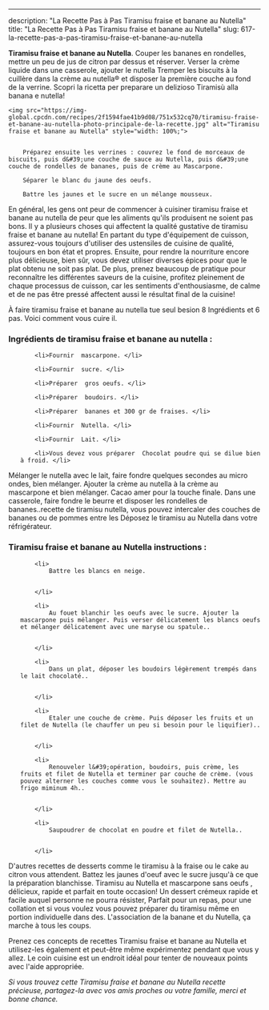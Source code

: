 ---
description: "La Recette Pas à Pas Tiramisu fraise et banane au Nutella"
title: "La Recette Pas à Pas Tiramisu fraise et banane au Nutella"
slug: 617-la-recette-pas-a-pas-tiramisu-fraise-et-banane-au-nutella

<p>
	<strong>Tiramisu fraise et banane au Nutella</strong>. 
	Couper les bananes en rondelles, mettre un peu de jus de citron par dessus et réserver. Verser la crème liquide dans une casserole, ajouter le nutella Tremper les biscuits à la cuillère dans la crème au nutella® et disposer la première couche au fond de la verrine. Scopri la ricetta per preparare un delizioso Tiramisù alla banana e nutella!
</p>
<p>
	
	<img src="https://img-global.cpcdn.com/recipes/2f1594fae41b9d08/751x532cq70/tiramisu-fraise-et-banane-au-nutella-photo-principale-de-la-recette.jpg" alt="Tiramisu fraise et banane au Nutella" style="width: 100%;">
	
	
		Préparez ensuite les verrines : couvrez le fond de morceaux de biscuits, puis d&#39;une couche de sauce au Nutella, puis d&#39;une couche de rondelles de bananes, puis de crème au Mascarpone.
	
		Séparer le blanc du jaune des oeufs.
	
		Battre les jaunes et le sucre en un mélange mousseux.
	
</p>

En général, les gens ont peur de commencer à cuisiner tiramisu fraise et banane au nutella de peur que les aliments qu'ils produisent ne soient pas bons. Il y a plusieurs choses qui affectent la qualité gustative de tiramisu fraise et banane au nutella! En partant du type d'équipement de cuisson, assurez-vous toujours d'utiliser des ustensiles de cuisine de qualité, toujours en bon état et propres. Ensuite, pour rendre la nourriture encore plus délicieuse, bien sûr, vous devez utiliser diverses épices pour que le plat obtenu ne soit pas plat. De plus, prenez beaucoup de pratique pour reconnaître les différentes saveurs de la cuisine, profitez pleinement de chaque processus de cuisson, car les sentiments d'enthousiasme, de calme et de ne pas être pressé affectent aussi le résultat final de la cuisine!

<!--inarticleads1-->

À faire tiramisu fraise et banane au nutella tue seul besion 8 Ingrédients et 6 pas. Voici comment vous cuire il.

<h3>Ingrédients de tiramisu fraise et banane au nutella :</h3>

<ol>
	
		<li>Fournir  mascarpone. </li>
	
		<li>Fournir  sucre. </li>
	
		<li>Préparer  gros oeufs. </li>
	
		<li>Préparer  boudoirs. </li>
	
		<li>Préparer  bananes et 300 gr de fraises. </li>
	
		<li>Fournir  Nutella. </li>
	
		<li>Fournir  Lait. </li>
	
		<li>Vous devez vous préparer  Chocolat poudre qui se dilue bien à froid. </li>
	
</ol>

Mélanger le nutella avec le lait, faire fondre quelques secondes au micro ondes, bien mélanger. Ajouter la crème au nutella à la crème au mascarpone et bien mélanger. Cacao amer pour la touche finale. Dans une casserole, faire fondre le beurre et disposer les rondelles de bananes..recette de tiramisu nutella, vous pouvez intercaler des couches de bananes ou de pommes entre les Déposez le tiramisu au Nutella dans votre réfrigérateur. 

<!--inarticleads2-->

<h3>Tiramisu fraise et banane au Nutella instructions :</h3>

<ol>
	
		<li>
			Battre les blancs en neige.
			
			
		</li>
	
		<li>
			Au fouet blanchir les oeufs avec le sucre. Ajouter la mascarpone puis mélanger. Puis verser délicatement les blancs oeufs et mélanger délicatement avec une maryse ou spatule..
			
			
		</li>
	
		<li>
			Dans un plat, déposer les boudoirs légèrement trempés dans le lait chocolaté..
			
			
		</li>
	
		<li>
			Etaler une couche de crème. Puis déposer les fruits et un filet de Nutella (le chauffer un peu si besoin pour le liquifier)..
			
			
		</li>
	
		<li>
			Renouveler l&#39;opération, boudoirs, puis crème, les fruits et filet de Nutella et terminer par couche de crème. (vous pouvez alterner les couches comme vous le souhaitez). Mettre au frigo miminum 4h..
			
			
		</li>
	
		<li>
			Saupoudrer de chocolat en poudre et filet de Nutella..
			
			
		</li>
	
</ol>

D&#39;autres recettes de desserts comme le tiramisu à la fraise ou le cake au citron vous attendent. Battez les jaunes d&#39;oeuf avec le sucre jusqu&#39;à ce que la préparation blanchisse. Tiramisu au Nutella et mascarpone sans oeufs , délicieux, rapide et parfait en toute occasion! Un dessert crémeux rapide et facile auquel personne ne pourra résister, Parfait pour un repas, pour une collation et si vous voulez vous pouvez préparer du tiramisu même en portion individuelle dans des. L&#39;association de la banane et du Nutella, ça marche à tous les coups. 

<!--inarticleads1-->

<p>
Prenez ces concepts de recettes Tiramisu fraise et banane au Nutella et utilisez-les également et peut-être même expérimentez pendant que vous y allez. Le coin cuisine est un endroit idéal pour tenter de nouveaux points avec l'aide appropriée.
</p>

<p>
<i>Si vous trouvez cette Tiramisu fraise et banane au Nutella recette précieuse, partagez-la avec vos amis proches ou votre famille, merci et bonne chance.</i>
</p>
